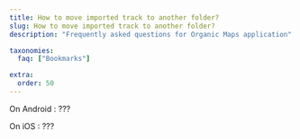 ```yaml
---
title: How to move imported track to another folder?
slug: How to move imported track to another folder?
description: "Frequently asked questions for Organic Maps application"

taxonomies:
  faq: ["Bookmarks"]

extra:
  order: 50
---
```


On Android : ???

On iOS : ???
